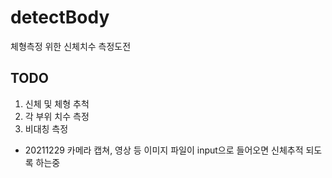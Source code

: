 # detectBody

체형측정 위한 신체치수 측정도전

## TODO

1. 신체 및 체형 추척
2. 각 부위 치수 측정
3. 비대칭 측정

* 20211229
    카메라 캡쳐, 영상 등 이미지 파일이 input으로 들어오면 신체추적 되도록 하는중
